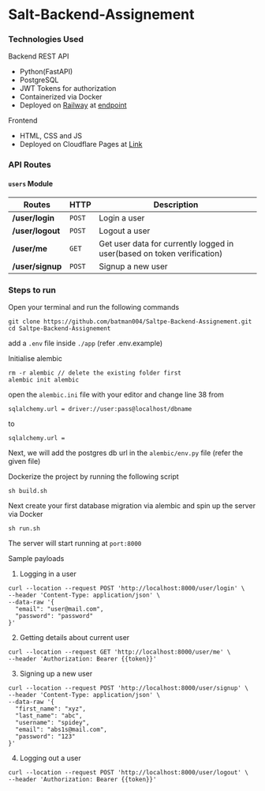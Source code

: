 # Salt-Backend-Assignement

### Technologies Used
Backend REST API
 - Python(FastAPI)
 - PostgreSQL
 - JWT Tokens for authorization
 - Containerized via Docker 
 - Deployed on [Railway](https://railway.app/) at [endpoint](https://saltpe-backend-assignment-production.up.railway.app/)

Frontend
 - HTML, CSS and JS 
 - Deployed on Cloudflare Pages at [Link](https://saltpe-backend-assignment.pages.dev/)

### API Routes

#### `users` Module

Routes | HTTP | Description
--- | --- | ---
**/user/login** | `POST` | Login a user
**/user/logout** | `POST` | Logout a user
**/user/me** | `GET` | Get user data for currently logged in user(based on token verification)
**/user/signup** | `POST` | Signup a new user

### Steps to run
Open your terminal and run the following commands
```
git clone https://github.com/batman004/Saltpe-Backend-Assignement.git
cd Saltpe-Backend-Assignement
```
add a `.env` file inside `./app` (refer .env.example)

Initialise alembic
```
rm -r alembic // delete the existing folder first
alembic init alembic
```

open the `alembic.ini` file with your editor and change line 38 from

```
sqlalchemy.url = driver://user:pass@localhost/dbname
```
to
```
sqlalchemy.url =
```

Next, we will add the postgres db url in the `alembic/env.py` file (refer the given file)


Dockerize the project by running the following script
```
sh build.sh
```

Next create your first database migration via alembic and spin up the server via Docker

```
sh run.sh
```

The server will start running at `port:8000`


Sample payloads

1. Logging in a user

```
curl --location --request POST 'http://localhost:8000/user/login' \
--header 'Content-Type: application/json' \
--data-raw '{
  "email": "user@mail.com",
  "password": "password"
}'
```

2. Getting details about current user

```
curl --location --request GET 'http://localhost:8000/user/me' \
--header 'Authorization: Bearer {{token}}'

```
3. Signing up a new user

```
curl --location --request POST 'http://localhost:8000/user/signup' \
--header 'Content-Type: application/json' \
--data-raw '{
  "first_name": "xyz",
  "last_name": "abc",
  "username": "spidey",
  "email": "abs1s@mail.com",
  "password": "123"
}'

```
4. Logging out a user

```
curl --location --request POST 'http://localhost:8000/user/logout' \
--header 'Authorization: Bearer {{token}}'
```
